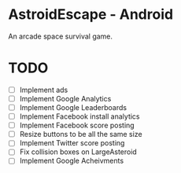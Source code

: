 AstroidEscape - Android
=============

An arcade space survival game.


TODO
====
- [ ] Implement ads
- [ ] Implement Google Analytics
- [ ] Implement Google Leaderboards 
- [ ] Implement Facebook install analytics
- [ ] Implement Facebook score posting
- [ ] Resize buttons to be all the same size
- [ ] Implement Twitter score posting
- [ ] Fix collision boxes on LargeAsteroid
- [ ] Implement Google Acheivments
